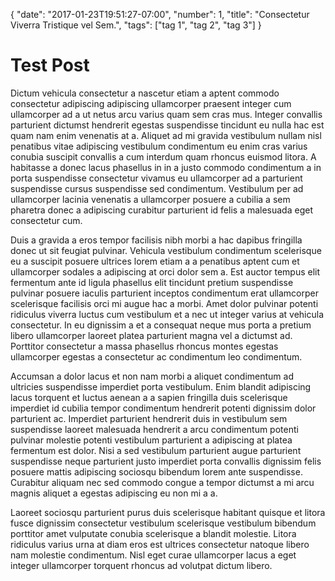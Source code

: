 {
    "date":     "2017-01-23T19:51:27-07:00",
    "number":   1,
    "title":    "Consectetur Viverra Tristique vel Sem.",
    "tags":     ["tag 1", "tag 2", "tag 3"]
}

# Test Post

Dictum vehicula consectetur a nascetur etiam a aptent commodo consectetur
adipiscing adipiscing ullamcorper praesent integer cum ullamcorper ad a ut netus
arcu varius quam sem cras mus. Integer convallis parturient dictumst hendrerit
egestas suspendisse tincidunt eu nulla hac est quam nam enim venenatis at a.
Aliquet ad mi gravida vestibulum nullam nisl penatibus vitae adipiscing
vestibulum condimentum eu enim cras varius conubia suscipit convallis a cum
interdum quam rhoncus euismod litora. A habitasse a donec lacus phasellus in in
a justo commodo condimentum a in porta suspendisse consectetur vivamus eu
ullamcorper ad a parturient suspendisse cursus suspendisse sed condimentum.
Vestibulum per ad ullamcorper lacinia venenatis a ullamcorper posuere a cubilia
a sem pharetra donec a adipiscing curabitur parturient id felis a malesuada eget
consectetur cum.

Duis a gravida a eros tempor facilisis nibh morbi a hac dapibus fringilla donec
ut sit feugiat pulvinar. Vehicula vestibulum condimentum scelerisque eu a
suscipit posuere ultrices lorem etiam a a penatibus aptent cum et ullamcorper
sodales a adipiscing at orci dolor sem a. Est auctor tempus elit fermentum ante
id ligula phasellus elit tincidunt pretium suspendisse pulvinar posuere iaculis
parturient inceptos condimentum erat ullamcorper scelerisque facilisis orci mi
augue hac a morbi. Amet dolor pulvinar potenti ridiculus viverra luctus cum
vestibulum et a nec ut integer varius at vehicula consectetur. In eu dignissim
a et a consequat neque mus porta a pretium libero ullamcorper laoreet platea
parturient magna vel a dictumst ad. Porttitor consectetur a massa phasellus
rhoncus montes egestas ullamcorper egestas a consectetur ac condimentum leo
condimentum.

Accumsan a dolor lacus et non nam morbi a aliquet condimentum ad ultricies
suspendisse imperdiet porta vestibulum. Enim blandit adipiscing lacus torquent
et luctus aenean a a sapien fringilla duis scelerisque imperdiet id cubilia
tempor condimentum hendrerit potenti dignissim dolor parturient ac. Imperdiet
parturient hendrerit duis in vestibulum sem suspendisse laoreet malesuada
hendrerit a arcu condimentum potenti pulvinar molestie potenti vestibulum
parturient a adipiscing at platea fermentum est dolor. Nisi a sed vestibulum
parturient augue parturient suspendisse neque parturient justo imperdiet porta
convallis dignissim felis posuere mattis adipiscing sociosqu bibendum lorem ante
suspendisse. Curabitur aliquam nec sed commodo congue a tempor dictumst a mi
arcu magnis aliquet a egestas adipiscing eu non mi a a.

Laoreet sociosqu parturient purus duis scelerisque habitant quisque et litora
fusce dignissim consectetur vestibulum scelerisque vestibulum bibendum porttitor
amet vulputate conubia scelerisque a blandit molestie. Litora ridiculus varius
urna at diam eros est ultrices consectetur natoque libero nam molestie
condimentum. Nisl eget curae ullamcorper lacus a eget integer ullamcorper
torquent rhoncus ad volutpat dictum libero.
